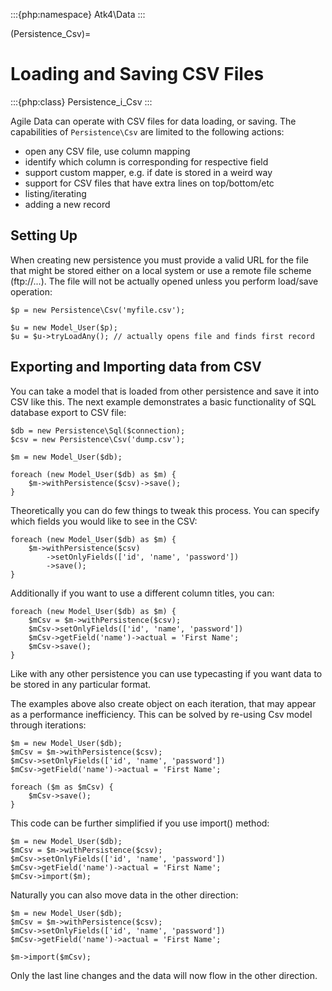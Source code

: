 :::{php:namespace} Atk4\Data
:::

(Persistence_Csv)=

# Loading and Saving CSV Files

:::{php:class} Persistence_i_Csv
:::

Agile Data can operate with CSV files for data loading, or saving. The capabilities
of `Persistence\Csv` are limited to the following actions:

- open any CSV file, use column mapping
- identify which column is corresponding for respective field
- support custom mapper, e.g. if date is stored in a weird way
- support for CSV files that have extra lines on top/bottom/etc
- listing/iterating
- adding a new record

## Setting Up

When creating new persistence you must provide a valid URL for
the file that might be stored either on a local system or
use a remote file scheme (ftp://...). The file will not be
actually opened unless you perform load/save operation:

```
$p = new Persistence\Csv('myfile.csv');

$u = new Model_User($p);
$u = $u->tryLoadAny(); // actually opens file and finds first record
```

## Exporting and Importing data from CSV

You can take a model that is loaded from other persistence and save
it into CSV like this. The next example demonstrates a basic functionality
of SQL database export to CSV file:

```
$db = new Persistence\Sql($connection);
$csv = new Persistence\Csv('dump.csv');

$m = new Model_User($db);

foreach (new Model_User($db) as $m) {
    $m->withPersistence($csv)->save();
}
```

Theoretically you can do few things to tweak this process. You can specify
which fields you would like to see in the CSV:

```
foreach (new Model_User($db) as $m) {
    $m->withPersistence($csv)
        ->setOnlyFields(['id', 'name', 'password'])
        ->save();
}
```

Additionally if you want to use a different column titles, you can:

```
foreach (new Model_User($db) as $m) {
    $mCsv = $m->withPersistence($csv);
    $mCsv->setOnlyFields(['id', 'name', 'password'])
    $mCsv->getField('name')->actual = 'First Name';
    $mCsv->save();
}
```

Like with any other persistence you can use typecasting if you want data to be
stored in any particular format.

The examples above also create object on each iteration, that may appear as
a performance inefficiency. This can be solved by re-using Csv model through
iterations:

```
$m = new Model_User($db);
$mCsv = $m->withPersistence($csv);
$mCsv->setOnlyFields(['id', 'name', 'password'])
$mCsv->getField('name')->actual = 'First Name';

foreach ($m as $mCsv) {
    $mCsv->save();
}
```

This code can be further simplified if you use import() method:

```
$m = new Model_User($db);
$mCsv = $m->withPersistence($csv);
$mCsv->setOnlyFields(['id', 'name', 'password'])
$mCsv->getField('name')->actual = 'First Name';
$mCsv->import($m);
```

Naturally you can also move data in the other direction:

```
$m = new Model_User($db);
$mCsv = $m->withPersistence($csv);
$mCsv->setOnlyFields(['id', 'name', 'password'])
$mCsv->getField('name')->actual = 'First Name';

$m->import($mCsv);
```

Only the last line changes and the data will now flow in the other direction.
